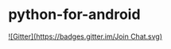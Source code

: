 # python-for-android
[![Gitter](https://badges.gitter.im/Join Chat.svg)](https://gitter.im/kivy/python-for-android?utm_source=badge&utm_medium=badge&utm_campaign=pr-badge&utm_content=badge)